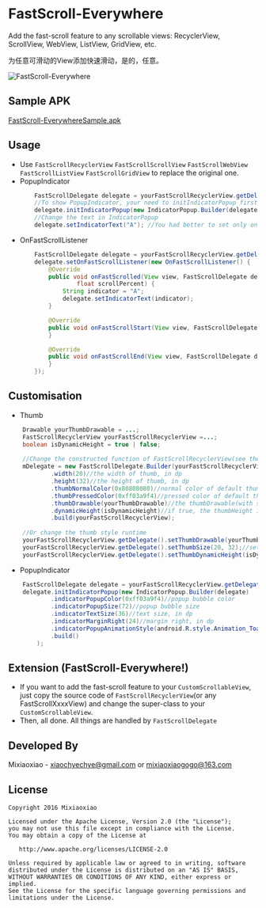 FastScroll-Everywhere
===============

Add the fast-scroll feature to any scrollable views: RecyclerView, ScrollView, WebView, ListView, GridView, etc.

为任意可滑动的View添加快速滑动，是的，任意。

![FastScroll-Everywhere](https://raw.github.com/Mixiaoxiao/FastScroll-Everywhere/master/Screenshots/FastScroll-Everywhere.jpg) 


Sample APK
-----

[FastScroll-EverywhereSample.apk](https://raw.github.com/Mixiaoxiao/FastScroll-Everywhere/master/FastScroll-Everywhere-Sample.apk)


Usage 
-----

* Use `FastScrollRecyclerView` `FastScrollScrollView`  `FastScrollWebView`  `FastScrollListView` `FastScrollGridView`  to replace the original one.
* PopupIndicator
	```java
		FastScrollDelegate delegate = yourFastScrollRecyclerView.getDelegate();
		//To show PopupIndicator, your need to initIndicatorPopup first. There is no PopupIndicator by default, to avoid wasting memory.
		delegate.initIndicatorPopup(new IndicatorPopup.Builder(delegate));//create a default IndicatorPopup
		//Change the text in IndicatorPopup
		delegate.setIndicatorText("A"); //You had better to set only one char or use small textSize.
	```
* OnFastScrollListener
	```java
		FastScrollDelegate delegate = yourFastScrollRecyclerView.getDelegate();
		delegate.setOnFastScrollListener(new OnFastScrollListener() {
			@Override
			public void onFastScrolled(View view, FastScrollDelegate delegate, int touchDeltaY, int viewScrollDeltaY,
					float scrollPercent) {
				String indicator = "A";
				delegate.setIndicatorText(indicator);
			}

			@Override
			public void onFastScrollStart(View view, FastScrollDelegate delegate) {
			}

			@Override
			public void onFastScrollEnd(View view, FastScrollDelegate delegate) {
			}
		});
	```


Customisation
-----

* Thumb
```java
	Drawable yourThumbDrawable = ...;
	FastScrollRecyclerView yourFastScrollRecyclerView =...; 
	boolean isDynamicHeight = true | false;
	
	//Change the constructed function of FastScrollRecyclerView(see the source code)
	mDelegate = new FastScrollDelegate.Builder(yourFastScrollRecyclerView)
			.width(20)//the width of thumb, in dp
			.height(32)//the height of thumb, in dp
			.thumbNormalColor(0x80808080)//normal color of default thumbDrawable
			.thumbPressedColor(0xff03a9f4)//pressed color of default thumbDrawable
			.thumbDrawable(yourThumbDrawable)//the thumbDrawable(with state_pressed)
			.dynamicHeight(isDynamicHeight)//if true, the thumbHeight is computed by visible-percent of view and min-height is thumbHeight you set.
			.build(yourFastScrollRecyclerView);
	
	//Or change the thumb style runtime
	yourFastScrollRecyclerView.getDelegate().setThumbDrawable(yourThumbDrawable);//set the thumbDrawable(with state_pressed)
	yourFastScrollRecyclerView.getDelegate().setThumbSize(20, 32);//set the thumb size, in dp
	yourFastScrollRecyclerView.getDelegate().setThumbDynamicHeight(isDynamicHeight);
```

* PopupIndicator
```java
	FastScrollDelegate delegate = yourFastScrollRecyclerView.getDelegate();
	delegate.initIndicatorPopup(new IndicatorPopup.Builder(delegate)
			.indicatorPopupColor(0xff03a9f4)//popup bubble color
			.indicatorPopupSize(72)//popup bubble size
			.indicatorTextSize(36)//text size, in dp
			.indicatorMarginRight(24)//margin right, in dp
			.indicatorPopupAnimationStyle(android.R.style.Animation_Toast)//animation style (parent is android:Animation, you should change windowEnter/ExitAnimation) 
			.build()
		);
```	

Extension (FastScroll-Everywhere!)
-----

* If you want to add the fast-scroll feature to your `CustomScrollableView`, just copy the source code of `FastScrollRecyclerView`(or any FastScrollXxxxView) and change the super-class to your `CustomScrollableView`.
* Then, all done. All things are handled by `FastScrollDelegate`


Developed By
------------

Mixiaoxiao - <xiaochyechye@gmail.com> or <mixiaoxiaogogo@163.com>



License
-----------

    Copyright 2016 Mixiaoxiao

    Licensed under the Apache License, Version 2.0 (the "License");
    you may not use this file except in compliance with the License.
    You may obtain a copy of the License at

       http://www.apache.org/licenses/LICENSE-2.0

    Unless required by applicable law or agreed to in writing, software
    distributed under the License is distributed on an "AS IS" BASIS,
    WITHOUT WARRANTIES OR CONDITIONS OF ANY KIND, either express or implied.
    See the License for the specific language governing permissions and
    limitations under the License.
